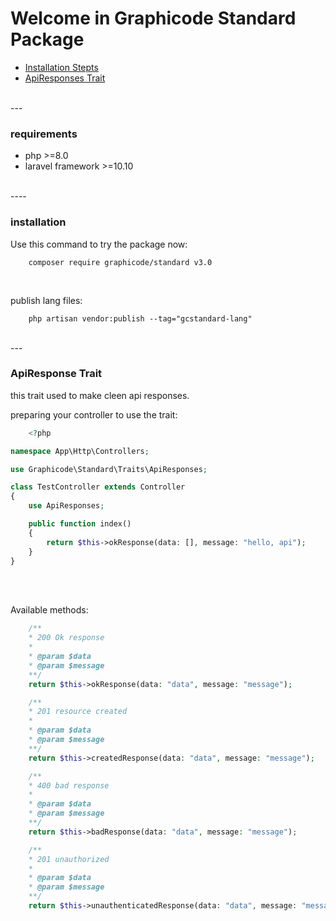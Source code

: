 # Welcome in Graphicode Standard Package
- <a href="#installation">Installation Stepts</a>
- <a href="#apiResponses">ApiResponses Trait</a>

<br>
---
<br>

### requirements

- php >=8.0
- laravel framework >=10.10 

<br>
----
<br>


### installation
<div id="installation"></div>

Use this command to try the package now:
```
    composer require graphicode/standard v3.0
```
<br>

publish lang files:
```
    php artisan vendor:publish --tag="gcstandard-lang"
```

<br>
---
<br>

### ApiResponse Trait
this trait used to make cleen api responses.

<div id="apiResponses"></div>


preparing your controller to use the trait:
```php
    <?php

namespace App\Http\Controllers;

use Graphicode\Standard\Traits\ApiResponses;

class TestController extends Controller
{
    use ApiResponses;

    public function index()
    {
        return $this->okResponse(data: [], message: "hello, api");
    }
}
```

<br><br>

Available methods:
```php
    /**
    * 200 Ok response
    *
    * @param $data
    * @param $message
    **/
    return $this->okResponse(data: "data", message: "message");

    /**
    * 201 resource created
    *
    * @param $data
    * @param $message
    **/
    return $this->createdResponse(data: "data", message: "message");

    /**
    * 400 bad response
    *
    * @param $data
    * @param $message
    **/
    return $this->badResponse(data: "data", message: "message");

    /**
    * 201 unauthorized
    *
    * @param $data
    * @param $message
    **/
    return $this->unauthenticatedResponse(data: "data", message: "message");
```
